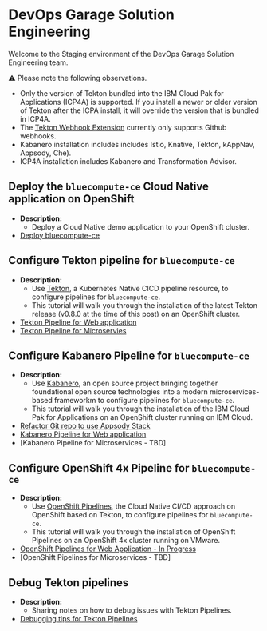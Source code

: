 # DevOps Garage Solution Engineering

Welcome to the Staging environment of the DevOps Garage Solution Engineering team.

:warning: Please note the following observations.

- Only the version of Tekton bundled into the IBM Cloud Pak for Applications (ICP4A) is supported.  If you install a newer or older version of Tekton after the ICPA install, it will override the version that is bundled in ICP4A.
- The [Tekton Webhook Extension](https://github.com/tektoncd/experimental/tree/master/webhooks-extension) currently only supports Github webhooks.
- Kabanero installation includes includes Istio, Knative, Tekton, kAppNav, Appsody, Che).
- ICP4A installation includes Kabanero and Transformation Advisor.


## Deploy the `bluecompute-ce` Cloud Native application on OpenShift
* **Description:**
  - Deploy a Cloud Native demo application to your OpenShift cluster.  
* [Deploy bluecompute-ce](bluecompute-ce/README.md)

## Configure Tekton pipeline for `bluecompute-ce`
* **Description:**
  - Use [Tekton](https://github.com/tektoncd), a Kubernetes Native CICD pipeline resource, to configure pipelines for `bluecompute-ce`.
  - This tutorial will walk you through the installation of the latest Tekton release (v0.8.0 at the time of this post) on an OpenShift cluster.
* [Tekton Pipeline for Web application](bluecompute-ce-tekton-pipelines/web/README.md)
* [Tekton Pipeline for Microservies](bluecompute-ce-tekton-pipelines/Microservice/README.md)

## Configure Kabanero Pipeline for `bluecompute-ce`
* **Description:**
  - Use [Kabanero](https://kabanero.io/), an open source project bringing together foundational open source technologies into a modern microservices-based frameworkm to configure pipelines for `bluecompute-ce`.
  - This tutorial will walk you through the installation of the IBM Cloud Pak for Applications on an OpenShift cluster running on IBM Cloud.
* [Refactor Git repo to use Appsody Stack](bluecompute-ce-kabanero-pipelines/Refactor-Application-Appsody-Stack.md)
* [Kabanero Pipeline for Web application](bluecompute-ce-kabanero-pipelines/README.md)
* [Kabanero Pipeline for Microservices - TBD]

## Configure OpenShift 4x Pipeline for `bluecompute-ce`
* **Description:**
  - Use [OpenShift Pipelines](https://www.openshift.com/learn/topics/pipelines), the Cloud Native CI/CD approach on OpenShift based on Tekton, to configure pipelines for `bluecompute-ce`.
  - This tutorial will walk you through the installation of OpenShift Pipelines on an OpenShift 4x cluster running on VMware.
* [OpenShift Pipelines for Web Application - In Progress](bluecompute-ce-openshift-pipelines/web/README.md)
* [OpenShift Pipelines for Microservices - TBD]

## Debug Tekton pipelines
* **Description:**
  - Sharing notes on how to debug issues with Tekton Pipelines.  
* [Debugging tips for Tekton Pipelines](faq/README.md)
